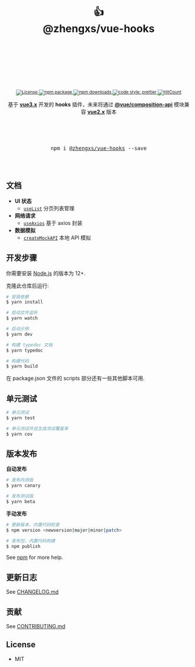 <div align="center">
  <h1>
   <br/>
    <br/>
    👍
    <br />
    @zhengxs/vue-hooks
    <br />
    <br />
    <br />
    <br />
  </h1>
  <sup>
    <br />
    <br />
    <a href="https://circleci.com/gh/streamich/@zhengxs/vue-hooks">
      <img src="https://img.shields.io/npm/l/@zhengxs/vue-hooks.svg?style=flat-square" alt="License" />
    </a>
    <a href="https://www.npmjs.com/package/@zhengxs/vue-hooks">
      <img src="https://img.shields.io/npm/v/@zhengxs/vue-hooks.svg" alt="npm package" />
    </a>
    <a href="https://www.npmjs.com/package/@zhengxs/vue-hooks">
      <img src="https://img.shields.io/npm/dm/@zhengxs/vue-hooks.svg" alt="npm downloads" />
    </a>
    <a href="https://github.com/prettier/prettier">
      <img src="https://img.shields.io/badge/code_style-prettier-ff69b4.svg?style=flat-square" alt="code style: prettier" />
    </a>
    <a href="http://hits.dwyl.com/zhengxs2018/zhengxs2018/vue-hooks">
      <img src="http://hits.dwyl.com/zhengxs2018/zhengxs2018/vue-hooks.svg" alt="HitCount" />
    </a>
    <br />
    <br />
  </sup>
  <div>基于 <b><a href="https://v3.cn.vuejs.org/">vue3.x</a></b> 开发的 <b>hooks</b> 插件，未来将通过 <b><a href="https://www.npmjs.com/package/@vue/composition-api">@vue/composition-api</a></b> 模块兼容 <b><a href="https://cn.vuejs.org/">vue2.x</a></b> 版本</div>
  <br />
  <br />
  <br />
  <br />
  <pre>npm i <a href="https://www.npmjs.com/package/@zhengxs/vue-hooks">@zhengxs/vue-hooks</a> --save</pre>
  <br />
  <br />
</div>

## 文档

- **UI 状态**
  - [`useList`](./docs/useList.md) 分页列表管理
- **网络请求**
  - [`useAxios`](./docs/useAxios.md) 基于 axios 封装
- **数据模拟**
  - [`createMockAPI`](./docs/createMockAPI.md) 本地 API 模拟

## 开发步骤

你需要安装 [Node.js][nodejs] 的版本为 12+.

克隆此仓库后运行:

```bash
# 安装依赖
$ yarn install

# 启动文件监听
$ yarn watch

# 启动示例
$ yarn dev

# 构建 typedoc 文档
$ yarn typedoc

# 构建代码
$ yarn build
```

在 package.json 文件的 scripts 部分还有一些其他脚本可用.

## 单元测试

```bash
# 单元测试
$ yarn test

# 单元测试并且生成测试覆盖率
$ yarn cov
```

## 版本发布

**自动发布**

```bash
# 发布内测版
$ yarn canary

# 发布测试版
$ yarn beta
```

**手动发布**

```bash
# 更新版本，内置代码检查
$ npm version <newversion|major|minor|patch>

# 发布包，内置代码构建
$ npm publish
```

See [npm](https://docs.npmjs.com/) for more help.

## 更新日志

See [CHANGELOG.md](./CHANGELOG.md)

## 贡献

See [CONTRIBUTING.md](./.github/CONTRIBUTING.md)

## License

* MIT

[nodejs]: https://nodejs.org
